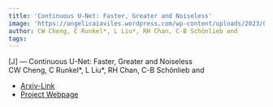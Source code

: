 ```yaml
---  
title: 'Continuous U-Net: Faster, Greater and Noiseless'  
image: 'https://angelicaiaviles.wordpress.com/wp-content/uploads/2023/02/cunet.png'  
author: CW Cheng, C Runkel*, L Liu*, RH Chan, C-B Schönlieb and  
tags:   
---  
```

  
[J] — Continuous U-Net: Faster, Greater and Noiseless  
CW Cheng, C Runkel*, L Liu*, RH Chan, C-B Schönlieb and  
  
- [Arxiv-Link](https://arxiv.org/pdf/2302.00626.pdf)
- [Project Webpage](https://math-ml-x.github.io/cUNet/)  
        